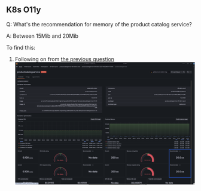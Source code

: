 ## K8s O11y
Q: What's the recommendation for memory of the product catalog service?

A: Between 15Mib and 20Mib

To find this:
1. Following on from [the previous question](./3.4-k8s-olly.md) 
![Memory Recommendation](/images/breakout_1/3.5-k8s-olly.png)

